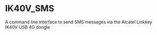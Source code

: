# IK40V_SMS
A command line interface to send SMS messages via the Alcatel Linkkey IK40V USB 4G dongle

